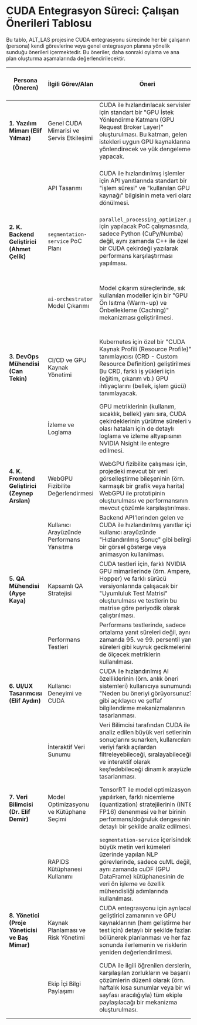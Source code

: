 # CUDA Entegrasyon Süreci: Çalışan Önerileri Tablosu

Bu tablo, ALT_LAS projesine CUDA entegrasyonu sürecinde her bir çalışanın (persona) kendi görevlerine veya genel entegrasyon planına yönelik sunduğu önerileri içermektedir. Bu öneriler, daha sonraki oylama ve ana plan oluşturma aşamalarında değerlendirilecektir.

| Persona (Öneren)             | İlgili Görev/Alan                                      | Öneri                                                                                                                                                                                             | Potansiyel Faydaları                                                                                                | Potansiyel Zorluklar/Dikkat Edilmesi Gerekenler                                                                                                |
| ---------------------------- | ------------------------------------------------------ | ------------------------------------------------------------------------------------------------------------------------------------------------------------------------------------------------- | ------------------------------------------------------------------------------------------------------------------- | -------------------------------------------------------------------------------------------------------------------------------------------- |
| **1. Yazılım Mimarı (Elif Yılmaz)** | Genel CUDA Mimarisi ve Servis Etkileşimi             | CUDA ile hızlandırılacak servisler için standart bir "GPU İstek Yönlendirme Katmanı (GPU Request Broker Layer)" oluşturulması. Bu katman, gelen istekleri uygun GPU kaynaklarına yönlendirecek ve yük dengelemesi yapacak. | Servislerin GPU kaynaklarını daha verimli kullanması, merkezi bir yönetim ve izleme noktası, gelecekte yeni GPU servislerinin kolay entegrasyonu. | Ek bir katman geliştirme maliyeti ve potansiyel gecikme (latency) artışı. Yönlendirme mantığının karmaşıklığı.                               |
|                              | API Tasarımı                                           | CUDA ile hızlandırılmış işlemler için API yanıtlarında standart bir "işlem süresi" ve "kullanılan GPU kaynağı" bilgisinin meta veri olarak dönülmesi.                                                 | Performans takibi ve hata ayıklama kolaylığı, kullanıcıların ve diğer servislerin beklentilerini yönetme.                                     | API sözleşmelerinde değişiklik gerekliliği, tüm servislerde bu standardın tutarlı uygulanması.                                                  |
| **2. K. Backend Geliştirici (Ahmet Çelik)** | `segmentation-service` PoC Planı                       | `parallel_processing_optimizer.py` için yapılacak PoC çalışmasında, sadece Python (CuPy/Numba) değil, aynı zamanda C++ ile özel bir CUDA çekirdeği yazılarak performans karşılaştırması yapılması.         | En yüksek performans potansiyelinin net olarak görülmesi, Python ve C++ CUDA implementasyonlarının avantaj/dezavantajlarının anlaşılması.        | C++ CUDA çekirdeği geliştirme süresinin daha uzun olması, ek uzmanlık gereksinimi.                                                              |
|                              | `ai-orchestrator` Model Çıkarımı                       | Model çıkarım süreçlerinde, sık kullanılan modeller için bir "GPU Ön Isıtma (Warm-up) ve Önbellekleme (Caching)" mekanizması geliştirilmesi.                                                       | İlk çıkarım isteklerindeki gecikmenin azaltılması, sık kullanılan modeller için çok daha hızlı yanıt süreleri.                                    | GPU belleğinin etkin yönetimi, önbellek tutarlılığı ve güncelliği sorunları, hangi modellerin önbellekleneceğine dair strateji geliştirme.        |
| **3. DevOps Mühendisi (Can Tekin)** | CI/CD ve GPU Kaynak Yönetimi                           | Kubernetes için özel bir "CUDA Kaynak Profili (Resource Profile)" tanımlayıcısı (CRD - Custom Resource Definition) geliştirilmesi. Bu CRD, farklı iş yükleri için (eğitim, çıkarım vb.) GPU ihtiyaçlarını (bellek, işlem gücü) tanımlayacak. | GPU kaynaklarının iş yüklerine göre daha hassas ve verimli tahsis edilmesi, kaynak israfının önlenmesi.                                        | CRD geliştirme ve bakım karmaşıklığı, Kubernetes kümesine ek bağımlılık.                                                                      |
|                              | İzleme ve Loglama                                      | GPU metriklerinin (kullanım, sıcaklık, bellek) yanı sıra, CUDA çekirdeklerinin yürütme süreleri ve olası hataları için de detaylı loglama ve izleme altyapısının NVIDIA Nsight ile entegre edilmesi.          | Darboğazların ve hataların daha hızlı tespiti, CUDA uygulamalarının derinlemesine performans analizi.                                            | Yüksek hacimli log verisinin yönetimi ve depolanması, Nsight entegrasyonunun CI/CD pipeline ve üretim ortamlarına uyarlanması.                   |
| **4. K. Frontend Geliştirici (Zeynep Arslan)** | WebGPU Fizibilite Değerlendirmesi                    | WebGPU fizibilite çalışması için, projedeki mevcut bir veri görselleştirme bileşeninin (örn. karmaşık bir grafik veya harita) WebGPU ile prototipinin oluşturulması ve performansının mevcut çözümle karşılaştırılması. | WebGPU'nun pratik faydalarının ve zorluklarının somut bir örnek üzerinden görülmesi, karar verme sürecine katkı.                               | WebGPU'nun tarayıcı desteği ve olgunluk seviyesi, ek geliştirme süresi.                                                                        |
|                              | Kullanıcı Arayüzünde Performans Yansıtma             | Backend API'lerinden gelen ve CUDA ile hızlandırılmış yanıtlar için kullanıcı arayüzünde "Hızlandırılmış Sonuç" gibi belirgin bir görsel gösterge veya animasyon kullanılması.                             | Kullanıcının performans artışını fark etmesi ve takdir etmesi, uygulamanın modern ve hızlı algılanması.                                         | Tasarım tutarlılığı, gereksiz görsel karmaşa yaratmama.                                                                                        |
| **5. QA Mühendisi (Ayşe Kaya)**   | Kapsamlı QA Stratejisi                               | CUDA testleri için, farklı NVIDIA GPU mimarilerinde (örn. Ampere, Hopper) ve farklı sürücü versiyonlarında çalışacak bir "Uyumluluk Test Matrisi" oluşturulması ve testlerin bu matrise göre periyodik olarak çalıştırılması. | Donanım ve sürücü uyumsuzluklarından kaynaklanabilecek sorunların erken tespiti, geniş bir kullanıcı kitlesi için kararlılık.                     | Farklı GPU mimarilerine ve sürücülerine erişim gerekliliği, test süresinin uzaması.                                                              |
|                              | Performans Testleri                                    | Performans testlerinde, sadece ortalama yanıt süreleri değil, aynı zamanda 95. ve 99. persentil yanıt süreleri gibi kuyruk gecikmelerini de ölçecek metriklerin kullanılması.                               | Sistemin yoğun yük altındaki gerçek kullanıcı deneyimine daha yakın bir resim sunması, aykırı durumların tespiti.                                 | Daha detaylı analiz ve raporlama gerekliliği.                                                                                                 |
| **6. UI/UX Tasarımcısı (Elif Aydın)** | Kullanıcı Deneyimi ve CUDA                             | CUDA ile hızlandırılmış AI özelliklerinin (örn. anlık öneri sistemleri) kullanıcıya sunumunda, "Neden bu öneriyi görüyorsunuz?" gibi açıklayıcı ve şeffaf bilgilendirme mekanizmalarının tasarlanması.        | Kullanıcı güveninin artırılması, AI özelliklerinin daha iyi anlaşılması ve benimsenmesi.                                                          | Açıklamaların kısa, öz ve anlaşılır olması gerekliliği, kullanıcıyı bilgiyle boğmama.                                                            |
|                              | İnteraktif Veri Sunumu                                 | Veri Bilimcisi tarafından CUDA ile analiz edilen büyük veri setlerinin sonuçlarını sunarken, kullanıcıların veriyi farklı açılardan filtreleyebileceği, sıralayabileceği ve interaktif olarak keşfedebileceği dinamik arayüzler tasarlanması. | Kullanıcıların veriden daha fazla içgörü elde etmesi, karar verme süreçlerinin desteklenmesi.                                                      | Karmaşık arayüz geliştirme süresi, frontend performansının (özellikle büyük veri setlerinde) dikkatli yönetilmesi.                                |
| **7. Veri Bilimcisi (Dr. Elif Demir)** | Model Optimizasyonu ve Kütüphane Seçimi                | TensorRT ile model optimizasyonu yapılırken, farklı nicemleme (quantization) stratejilerinin (INT8, FP16) denenmesi ve her birinin performans/doğruluk dengesinin detaylı bir şekilde analiz edilmesi.       | Model çıkarım hızında maksimum artış sağlarken, kabul edilebilir bir doğruluk seviyesinin korunması.                                             | Nicemleme sürecinin karmaşıklığı, her model için en uygun stratejinin bulunmasının zaman alması.                                                  |
|                              | RAPIDS Kütüphanesi Kullanımı                           | `segmentation-service` içerisindeki büyük metin veri kümeleri üzerinde yapılan NLP görevlerinde, sadece cuML değil, aynı zamanda cuDF (GPU DataFrame) kütüphanesinin de veri ön işleme ve özellik mühendisliği adımlarında kullanılması. | Tüm NLP iş akışının GPU üzerinde uçtan uca hızlandırılması, CPU-GPU veri transferlerinin minimize edilmesi.                                      | RAPIDS ekosistemine tam hakimiyet gerekliliği, mevcut Pandas/NumPy kod tabanının cuDF'ye adaptasyonu.                                              |
| **8. Yönetici (Proje Yöneticisi ve Baş Mimar)** | Kaynak Planlaması ve Risk Yönetimi                   | CUDA entegrasyonu için ayrılacak geliştirici zamanının ve GPU kaynaklarının (hem geliştirme hem test için) detaylı bir şekilde fazlara bölünerek planlanması ve her faz sonunda ilerlemenin ve risklerin yeniden değerlendirilmesi. | Kaynakların etkin kullanımı, projenin takvim ve bütçe hedeflerine uyumunun sağlanması, olası sapmaların erken tespiti.                            | Detaylı planlama ve takip için ek efor gerekliliği, esnekliği azaltma potansiyeli.                                                               |
|                              | Ekip İçi Bilgi Paylaşımı                               | CUDA ile ilgili öğrenilen derslerin, karşılaşılan zorlukların ve başarılı çözümlerin düzenli olarak (örn. haftalık kısa sunumlar veya bir wiki sayfası aracılığıyla) tüm ekiple paylaşılacağı bir mekanizma oluşturulması. | Ekip içi bilgi birikiminin artırılması, benzer sorunların tekrar yaşanmasının önlenmesi, genel motivasyonun ve işbirliğinin güçlendirilmesi.        | Ekip üyelerinin zaman ayırması gerekliliği, bilgi paylaşımının etkin bir şekilde yönetilmesi.                                                      |


